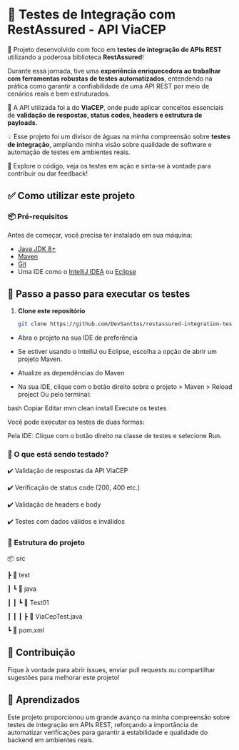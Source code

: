 # 🧪 Testes de Integração com RestAssured - API ViaCEP

🚀 Projeto desenvolvido com foco em **testes de integração de APIs REST** utilizando a poderosa biblioteca **RestAssured**!

Durante essa jornada, tive uma **experiência enriquecedora ao trabalhar com ferramentas robustas de testes automatizados**, entendendo na prática como garantir a confiabilidade de uma API REST por meio de cenários reais e bem estruturados.

📌 A API utilizada foi a do **ViaCEP**, onde pude aplicar conceitos essenciais de **validação de respostas, status codes, headers e estrutura de payloads**.

💡 Esse projeto foi um divisor de águas na minha compreensão sobre **testes de integração**, ampliando minha visão sobre qualidade de software e automação de testes em ambientes reais.

🔎 Explore o código, veja os testes em ação e sinta-se à vontade para contribuir ou dar feedback!

## ✅ Como utilizar este projeto

### 📦 Pré-requisitos

Antes de começar, você precisa ter instalado em sua máquina:

- [Java JDK 8+](https://www.oracle.com/java/technologies/javase-downloads.html)
- [Maven](https://maven.apache.org/install.html)
- [Git](https://git-scm.com/downloads)
- Uma IDE como o [IntelliJ IDEA](https://www.jetbrains.com/idea/) ou [Eclipse](https://www.eclipse.org/)

## 🚀 Passo a passo para executar os testes

1. **Clone este repositório**
   ```bash
   git clone https://github.com/DevSanttos/restassured-integration-tests
- Abra o projeto na sua IDE de preferência

- Se estiver usando o IntelliJ ou Eclipse, escolha a opção de abrir um projeto Maven.

- Atualize as dependências do Maven

- Na sua IDE, clique com o botão direito sobre o projeto > Maven > Reload project
Ou pelo terminal:

bash
Copiar
Editar
mvn clean install
Execute os testes

Você pode executar os testes de duas formas:

Pela IDE: Clique com o botão direito na classe de testes e selecione Run.

### 🧪 O que está sendo testado? ###
✔️ Validação de respostas da API ViaCEP

✔️ Verificação de status code (200, 400 etc.)

✔️ Validação de headers e body

✔️ Testes com dados válidos e inválidos

### 📁 Estrutura do projeto ###

📦 src

 ┣ 📂 test
 
 ┃ ┗ 📂 java
 
 ┃ ┃ ┗ 📂 Test01
 
 ┃ ┃ ┃ ┣ 📄 ViaCepTest.java
 
 ┗ 📄 pom.xml
 
## 🤝 Contribuição ##

Fique à vontade para abrir issues, enviar pull requests ou compartilhar sugestões para melhorar este projeto!

## 🧠 Aprendizados ##

Este projeto proporcionou um grande avanço na minha compreensão sobre testes de integração em APIs REST, reforçando a importância de automatizar verificações para garantir a estabilidade e qualidade do backend em ambientes reais.
